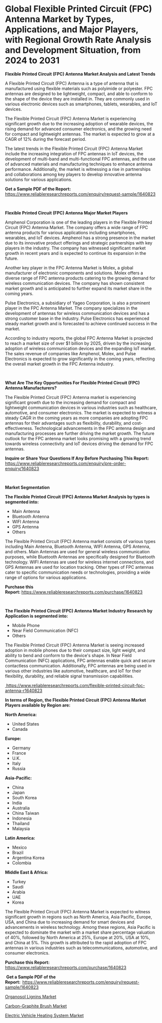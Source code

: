 <p><h1>Global Flexible Printed Circuit (FPC) Antenna Market by Types, Applications, and Major Players, with Regional Growth Rate Analysis and Development Situation, from 2024 to 2031</h1></p><p><strong>Flexible Printed Circuit (FPC) Antenna Market Analysis and Latest Trends</strong></p>
<p><p>A Flexible Printed Circuit (FPC) Antenna is a type of antenna that is manufactured using flexible materials such as polyimide or polyester. FPC antennas are designed to be lightweight, compact, and able to conform to the shape of the device they are installed in. They are commonly used in various electronic devices such as smartphones, tablets, wearables, and IoT devices.</p><p>The Flexible Printed Circuit (FPC) Antenna Market is experiencing significant growth due to the increasing adoption of wearable devices, the rising demand for advanced consumer electronics, and the growing need for compact and lightweight antennas. The market is expected to grow at a CAGR of 12% during the forecast period.</p><p>The latest trends in the Flexible Printed Circuit (FPC) Antenna Market include the increasing integration of FPC antennas in IoT devices, the development of multi-band and multi-functional FPC antennas, and the use of advanced materials and manufacturing techniques to enhance antenna performance. Additionally, the market is witnessing a rise in partnerships and collaborations among key players to develop innovative antenna solutions for various applications.</p></p>
<p><strong>Get a Sample PDF of the Report:&nbsp;</strong> <a href="https://www.reliableresearchreports.com/enquiry/request-sample/1640823">https://www.reliableresearchreports.com/enquiry/request-sample/1640823</a></p>
<p>&nbsp;</p>
<p><strong>Flexible Printed Circuit (FPC) Antenna Major Market Players</strong></p>
<p><p>Amphenol Corporation is one of the leading players in the Flexible Printed Circuit (FPC) Antenna Market. The company offers a wide range of FPC antenna products for various applications including smartphones, wearables, and IoT devices. Amphenol has a strong presence in the market due to its innovative product offerings and strategic partnerships with key players in the industry. The company has witnessed significant market growth in recent years and is expected to continue its expansion in the future.</p><p>Another key player in the FPC Antenna Market is Molex, a global manufacturer of electronic components and solutions. Molex offers a diverse range of FPC antenna products catering to the growing demand for wireless communication devices. The company has shown consistent market growth and is anticipated to further expand its market share in the coming years.</p><p>Pulse Electronics, a subsidiary of Yageo Corporation, is also a prominent player in the FPC Antenna Market. The company specializes in the development of antennas for wireless communication devices and has a strong customer base in the industry. Pulse Electronics has experienced steady market growth and is forecasted to achieve continued success in the market.</p><p>According to industry reports, the global FPC Antenna Market is projected to reach a market size of over $1 billion by 2025, driven by the increasing adoption of wireless communication devices and the expanding IoT market. The sales revenue of companies like Amphenol, Molex, and Pulse Electronics is expected to grow significantly in the coming years, reflecting the overall market growth in the FPC Antenna industry.</p></p>
<p>&nbsp;</p>
<p><strong>What Are The Key Opportunities For Flexible Printed Circuit (FPC) Antenna Manufacturers?</strong></p>
<p><p>The Flexible Printed Circuit (FPC) Antenna market is experiencing significant growth due to the increasing demand for compact and lightweight communication devices in various industries such as healthcare, automotive, and consumer electronics. The market is expected to witness a steady CAGR in the coming years as more companies are adopting FPC antennas for their advantages such as flexibility, durability, and cost-effectiveness. Technological advancements in the FPC antenna design and manufacturing processes are further driving the market growth. The future outlook for the FPC antenna market looks promising with a growing trend towards wireless connectivity and IoT devices driving the demand for FPC antennas.</p></p>
<p><strong>Inquire or Share Your Questions If Any Before Purchasing This Report:</strong> <a href="https://www.reliableresearchreports.com/enquiry/pre-order-enquiry/1640823">https://www.reliableresearchreports.com/enquiry/pre-order-enquiry/1640823</a></p>
<p>&nbsp;</p>
<p><strong>Market Segmentation</strong></p>
<p><strong>The Flexible Printed Circuit (FPC) Antenna Market Analysis by types is segmented into:</strong></p>
<p><ul><li>Main Antenna</li><li>Bluetooth Antenna</li><li>WIFI Antenna</li><li>GPS Antenna</li><li>Others</li></ul></p>
<p><p>The Flexible Printed Circuit (FPC) Antenna market consists of various types including Main Antenna, Bluetooth Antenna, WIFI Antenna, GPS Antenna, and others. Main Antennas are used for general wireless communication purposes, while Bluetooth Antennas are specifically designed for Bluetooth technology. WIFI Antennas are used for wireless internet connections, and GPS Antennas are used for location tracking. Other types of FPC antennas cater to specific communication needs or technologies, providing a wide range of options for various applications.</p></p>
<p><strong>Purchase this Report:&nbsp;</strong><a href="https://www.reliableresearchreports.com/purchase/1640823">https://www.reliableresearchreports.com/purchase/1640823</a></p>
<p>&nbsp;</p>
<p><strong>The Flexible Printed Circuit (FPC) Antenna Market Industry Research by Application is segmented into:</strong></p>
<p><ul><li>Mobile Phone</li><li>Near Field Communication (NFC)</li><li>Others</li></ul></p>
<p><p>The Flexible Printed Circuit (FPC) Antenna Market is seeing increased adoption in mobile phones due to their compact size, light weight, and ability to bend and conform to the device's shape. In Near Field Communication (NFC) applications, FPC antennas enable quick and secure contactless communication. Additionally, FPC antennas are being used in various other industries like automotive, healthcare, and IoT for their flexibility, durability, and reliable signal transmission capabilities.</p></p>
<p><a href="https://www.reliableresearchreports.com/flexible-printed-circuit-fpc-antenna-r1640823">&nbsp;https://www.reliableresearchreports.com/flexible-printed-circuit-fpc-antenna-r1640823</a></p>
<p><strong>In terms of Region, the Flexible Printed Circuit (FPC) Antenna Market Players available by Region are:</strong></p>
<p>
    <p> <strong> North America: </strong>
        <ul>
            <li>United States</li>
            <li>Canada</li>
        </ul>
        </p> 
    <p> <strong> Europe: </strong>
        <ul>
            <li>Germany</li>
            <li>France</li>
            <li>U.K.</li>
            <li>Italy</li>
            <li>Russia</li>
        </ul>
        </p> 
    <p> <strong> Asia-Pacific: </strong>
        <ul>
            <li>China</li>
            <li>Japan</li>
            <li>South Korea</li>
            <li>India</li>
            <li>Australia</li>
            <li>China Taiwan</li>
            <li>Indonesia</li>
            <li>Thailand</li>
            <li>Malaysia</li>
        </ul>
        </p> 
    <p> <strong> Latin America: </strong>
        <ul>
            <li>Mexico</li>
            <li>Brazil</li>
            <li>Argentina Korea</li>
            <li>Colombia</li>
        </ul>
        </p> 
    <p> <strong> Middle East & Africa: </strong>
        <ul>
            <li>Turkey</li>
            <li>Saudi</li>
            <li>Arabia</li>
            <li>UAE</li>
            <li>Korea</li>
        </ul>
    </p>
    </p>
<p><p>The Flexible Printed Circuit (FPC) Antenna Market is expected to witness significant growth in regions such as North America, Asia Pacific, Europe, USA, and China due to increasing demand for smart devices and advancements in wireless technology. Among these regions, Asia Pacific is expected to dominate the market with a market share percentage valuation of 40%, followed by North America at 25%, Europe at 20%, USA at 10%, and China at 5%. This growth is attributed to the rapid adoption of FPC antennas in various industries such as telecommunications, automotive, and consumer electronics.</p></p>
<p><strong>Purchase this Report: </strong><a href="https://www.reliableresearchreports.com/purchase/1640823">https://www.reliableresearchreports.com/purchase/1640823</a></p>
<p>&nbsp;<strong>Get a Sample PDF of the Report:&nbsp;&nbsp;</strong><a href="https://www.reliableresearchreports.com/enquiry/request-sample/1640823">https://www.reliableresearchreports.com/enquiry/request-sample/1640823</a></p>
<p><strong></strong></p>
<p><p><a href="https://medium.com/@joshdavis1955/organosol-lignins-market-forecasts-market-trends-and-impact-analysis-2024-2031-213ff29699fd">Organosol Lignins Market</a></p><p><a href="https://github.com/layomumuney/Market-Research-Report-List-1/blob/main/carbon-graphite-brush-market.md">Carbon-Graphite Brush Market</a></p><p><a href="https://medium.com/@soloncarter54/electric-vehicle-heating-system-market-size-share-trends-analysis-report-by-product-ptc-cb6c4915fd04">Electric Vehicle Heating System Market</a></p></p>